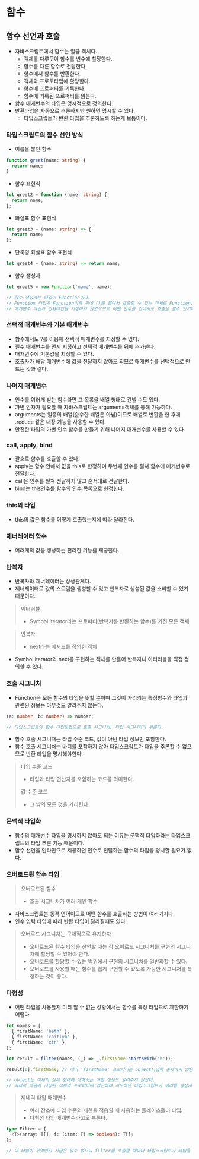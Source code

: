 # 함수

## 함수 선언과 호출

- 자바스크립트에서 함수는 일급 객체다.
  - 객체를 다루듯이 함수를 변수에 할당한다.
  - 함수를 다른 함수로 전달한다.
  - 함수에서 함수를 반환한다.
  - 객체와 프로토타입에 할당한다.
  - 함수에 프로퍼티를 기록한다.
  - 함수에 기록된 프로퍼티를 읽는다.
- 함수 매개변수의 타입은 명시적으로 정의한다.
- 반환타입은 자동으로 추론하지만 원하면 명시할 수 있다.
  - 타입스크립트가 반환 타입을 추론하도록 하는게 보통이다.

### 타입스크립트의 함수 선언 방식

- 이름을 붙인 함수

```ts
function greet(name: string) {
  return name;
}
```

- 함수 표현식

```ts
let greet2 = function (name: string) {
  return name;
};
```

- 화살표 함수 표현식

```ts
let greet3 = (name: string) => {
  return name;
};
```

- 단축형 화살표 함수 표현식

```ts
let greet4 = (name: string) => return name;
```

- 함수 생성자

```ts
let greet5 = new Function('name', name);

// 함수 생성자는 타입이 Function이다.
// Function 타입은 Function이름 뒤에 ()를 붙여서 호출할 수 있는 객체로 Function.prototype의 모든 프로토타입 메서드를 포함한다.
// 매개변수 타입과 반환타입을 지정하지 않았으므로 어떤 인수를 건네서도 호출을 할수 있기때문에 문제가 발생해도 처리할 수가없다.
```

### 선택적 매개변수와 기본 매개변수

- 함수에서도 ?를 이용해 선택적 매개변수를 지정할 수 있다.
- 필수 매개변수를 먼저 지정하고 선택적 매개변수를 뒤에 추가한다.
- 매개변수에 기본값을 지정할 수 있다.
- 호출자가 해당 매개변수에 값을 전달하지 않아도 되므로 매개변수를 선택적으로 만드는 것과 같다.

### 나머지 매개변수

- 인수를 여러개 받는 함수라면 그 목록을 배열 형태로 건넬 수도 있다.
- 가변 인자가 필요할 때 자바스크립트는 arguments객체를 통해 가능하다.
- arguments는 일종의 배열(순수한 배열은 아님)이므로 배열로 변환을 한 후에 .reduce 같은 내장 기능을 사용할 수 있다.
- 안전한 타입의 가변 인수 함수를 만들기 위해 나머지 매개변수를 사용할 수 있다.

### call, apply, bind

- 괄호로 함수를 호출할 수 있다.
- apply는 함수 안에서 값을 this로 한정하며 두번째 인수를 펼쳐 함수에 매개변수로 전달한다.
- call은 인수를 펼쳐 전달하지 않고 순서대로 전달한다.
- bind는 this인수를 함수의 인수 목록으로 한정한다.

### this의 타입

- this의 값은 함수를 어떻게 호출했는지에 따라 달라진다.

### 제너레이터 함수

- 여러개의 값을 생성하는 편리한 기능을 제공한다.

### 반복자

- 반복자와 제너레이터는 상생관계다.
- 제너레이터로 값의 스트림을 생성할 수 있고 반복자로 생성된 값을 소비할 수 있기 때문이다.

> 이터러블
>
> - Symbol.iterator라는 프로퍼티(반복자를 반환하는 함수)를 가진 모든 객체

> 반복자
>
> - next라는 메서드를 정의한 객체

- Symbol.iterator와 next를 구현하는 객체를 만들어 반복자나 이터러블을 직접 정의할 수 있다.

### 호출 시그니처

- Function은 모든 함수의 타입을 뜻할 뿐이며 그것이 가리키는 특정함수와 타입과 관련된 정보는 아무것도 알려주지 않는다.

```ts
(a: number, b: number) => number;

// 타입스크립트의 함수 타입문법으로 호출 시그니처, 타입 시그니처라 부른다.
```

- 함수 호출 시그니처는 타입 수준 코드, 값이 아닌 타입 정보만 포함한다.
- 함수 호출 시그니처는 바디를 포함하지 않아 타입스크립트가 타입을 추론할 수 없으므로 반환 타입을 명시해야한다.

> 타입 수준 코드
>
> - 타입과 타입 연산자를 포함하는 코드를 의미한다.
>
> 값 수준 코드
>
> - 그 밖의 모든 것을 가리킨다.

### 문맥적 타입화

- 함수의 매개변수 타입을 명시하지 않아도 되는 이유는 문맥적 타입화라는 타입스크립트의 타입 추론 기능 때문이다.
- 함수 선언을 인라인으로 제공하면 인수로 전달하는 함수의 타입을 명시할 필요가 없다.

### 오버로드된 함수 타입

> 오버로드된 함수
>
> - 호출 시그니처가 여러 개인 함수

- 자바스크립트는 동적 언어이므로 어떤 함수를 호출하는 방법이 여러가지다.
- 인수 입력 타입에 따라 반환 타입이 달라질떄도 있다.

> 오버로드 시그니처는 구체적으로 유지하자
>
> - 오버로드된 함수 타입을 선언할 때는 각 오버로드 시그니처를 구현의 시그니처에 할당할 수 있어야 한다.
> - 오버로드를 할당할 수 있는 범위에서 구현의 시그니처를 일반화할 수 있다.
> - 오버로드를 사용할 때는 함수를 쉽게 구현할 수 있도록 가능한 시그니처를 특정하는 것이 좋다.

### 다형성

- 어떤 타입을 사용할지 미리 알 수 없는 상황에서는 함수를 특정 타입으로 제한하기 어렵다.

```ts
let names = [
  { firstName: 'beth' },
  { firstName: 'caitlyn' },
  { firstName: 'xin' },
];

let result = filter(names, (_) => _.firstName.startsWith('b'));

result[0].firstName; // 에러 'firstName' 프로퍼티는 object타입에 존재하지 않음

// object는 객체의 실제 형태에 대해서는 어떤 정보도 알려주지 않았다.
// 따라서 배열에 저장된 객체의 프로퍼티에 접근하려 시도하면 타입스크립트가 에러를 발생시킨다.
```

> 제네릭 타입 매개변수
>
> - 여러 장소에 타입 수준의 제한을 적용할 때 사용하는 플레이스홀더 타입.
> - 다형성 타입 매개변수라고도 부른다.

```ts
type Filter = {
  <T>(array: T[], f: (item: T) => boolean): T[];
};

// 이 타입이 무엇인지 지금은 알수 없으니 filter를 호출할 때마다 타입스크립트가 타입을 추론해라 라는 뜻이다.
```
